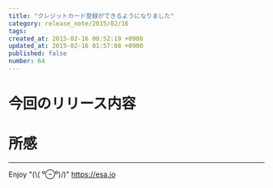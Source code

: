 ```yaml
---
title: "クレジットカード登録ができるようになりました"
category: release_note/2015/02/16
tags: 
created_at: 2015-02-16 00:52:19 +0900
updated_at: 2015-02-16 01:57:08 +0900
published: false
number: 64
---
```


# 今回のリリース内容

# 所感


---
Enjoy "(\\( ⁰⊖⁰)/)"
https://esa.io
